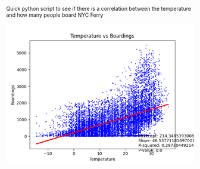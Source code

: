 Quick python script to see if there is a correlation between the temperature and how many people board NYC Ferry

[<img src="Figure_1.png">](https://github.com/chhhavi/Ferry/blob/main/Figure_1.png)
